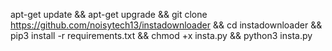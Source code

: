 
apt-get update && apt-get upgrade &&
git clone https://github.com/noisytech13/instadownloader &&
cd instadownloader &&
pip3 install -r requirements.txt &&
chmod +x insta.py &&
python3 insta.py




